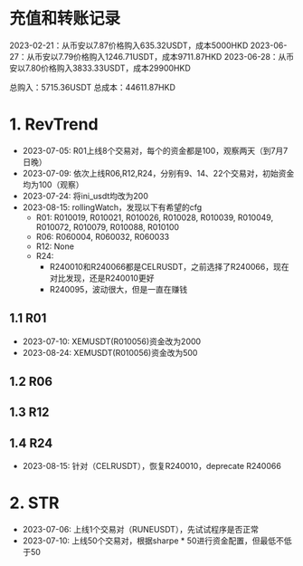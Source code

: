 # 充值和转账记录
2023-02-21：从币安以7.87价格购入635.32USDT，成本5000HKD
2023-06-27：从币安以7.79价格购入1246.71USDT，成本9711.87HKD
2023-06-28：从币安以7.80价格购入3833.33USDT，成本29900HKD

总购入：5715.36USDT
总成本：44611.87HKD

# 1. RevTrend
- 2023-07-05: R01上线8个交易对，每个的资金都是100，观察两天（到7月7日晚）
- 2023-07-09: 依次上线R06,R12,R24，分别有9、14、22个交易对，初始资金均为100（观察）
- 2023-07-24: 将ini_usdt均改为200
- 2023-08-15: rollingWatch，发现以下有希望的cfg
    - R01: R010019, R010021, R010026, R010028, R010039, R010049, R010072, R010079, R010088, R010100
    - R06: R060004, R060032, R060033
    - R12: None
    - R24: 
        - R240010和R240066都是CELRUSDT，之前选择了R240066，现在对比发现，还是R240010更好
        - R240095，波动很大，但是一直在赚钱

## 1.1 R01

- 2023-07-10: XEMUSDT(R010056)资金改为2000
- 2023-08-24: XEMUSDT(R010056)资金改为500

## 1.2 R06
## 1.3 R12
## 1.4 R24

- 2023-08-15: 针对（CELRUSDT），恢复R240010，deprecate R240066

# 2. STR

- 2023-07-06: 上线1个交易对（RUNEUSDT），先试试程序是否正常
- 2023-07-10: 上线50个交易对，根据sharpe * 50进行资金配置，但最低不低于50